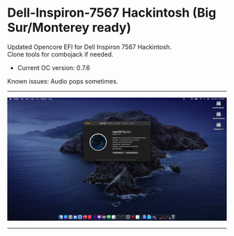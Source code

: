 # Dell-Inspiron-7567 Hackintosh (Big Sur/Monterey ready)
Updated Opencore EFI for Dell Inspiron 7567 Hackintosh.<br>
Clone tools for combojack if needed.<br>

- Current OC version: 0.7.6

Known issues: Audio pops sometimes.

---

 ![bigsur](images/TP9ANJV.png)

---



